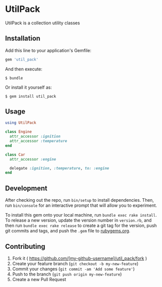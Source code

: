 # UtilPack

UtilPack is a collection utility classes

## Installation

Add this line to your application's Gemfile:

```ruby
gem 'util_pack'
```

And then execute:

    $ bundle

Or install it yourself as:

    $ gem install util_pack

## Usage

```ruby
using UtilPack

class Engine
  attr_accessor :ignition
  attr_accessor :temperature
end

class Car
  attr_accessor :engine

  delegate :ignition, :temperature, to: :engine
end
```


## Development

After checking out the repo, run `bin/setup` to install dependencies. Then, run `bin/console` for an interactive prompt that will allow you to experiment.

To install this gem onto your local machine, run `bundle exec rake install`. To release a new version, update the version number in `version.rb`, and then run `bundle exec rake release` to create a git tag for the version, push git commits and tags, and push the `.gem` file to [rubygems.org](https://rubygems.org).

## Contributing

1. Fork it ( https://github.com/[my-github-username]/util_pack/fork )
2. Create your feature branch (`git checkout -b my-new-feature`)
3. Commit your changes (`git commit -am 'Add some feature'`)
4. Push to the branch (`git push origin my-new-feature`)
5. Create a new Pull Request

